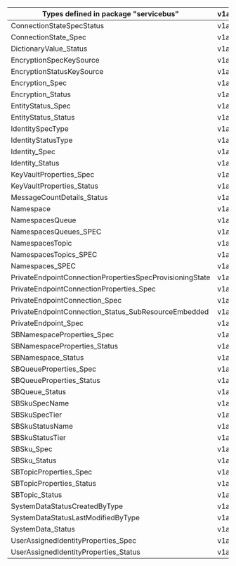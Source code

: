 | Types defined in package "servicebus"                    | v1alpha1api20210101preview |
|----------------------------------------------------------|----------------------------|
| ConnectionStateSpecStatus                                | v1alpha1api20210101preview |
| ConnectionState_Spec                                     | v1alpha1api20210101preview |
| DictionaryValue_Status                                   | v1alpha1api20210101preview |
| EncryptionSpecKeySource                                  | v1alpha1api20210101preview |
| EncryptionStatusKeySource                                | v1alpha1api20210101preview |
| Encryption_Spec                                          | v1alpha1api20210101preview |
| Encryption_Status                                        | v1alpha1api20210101preview |
| EntityStatus_Spec                                        | v1alpha1api20210101preview |
| EntityStatus_Status                                      | v1alpha1api20210101preview |
| IdentitySpecType                                         | v1alpha1api20210101preview |
| IdentityStatusType                                       | v1alpha1api20210101preview |
| Identity_Spec                                            | v1alpha1api20210101preview |
| Identity_Status                                          | v1alpha1api20210101preview |
| KeyVaultProperties_Spec                                  | v1alpha1api20210101preview |
| KeyVaultProperties_Status                                | v1alpha1api20210101preview |
| MessageCountDetails_Status                               | v1alpha1api20210101preview |
| Namespace                                                | v1alpha1api20210101preview |
| NamespacesQueue                                          | v1alpha1api20210101preview |
| NamespacesQueues_SPEC                                    | v1alpha1api20210101preview |
| NamespacesTopic                                          | v1alpha1api20210101preview |
| NamespacesTopics_SPEC                                    | v1alpha1api20210101preview |
| Namespaces_SPEC                                          | v1alpha1api20210101preview |
| PrivateEndpointConnectionPropertiesSpecProvisioningState | v1alpha1api20210101preview |
| PrivateEndpointConnectionProperties_Spec                 | v1alpha1api20210101preview |
| PrivateEndpointConnection_Spec                           | v1alpha1api20210101preview |
| PrivateEndpointConnection_Status_SubResourceEmbedded     | v1alpha1api20210101preview |
| PrivateEndpoint_Spec                                     | v1alpha1api20210101preview |
| SBNamespaceProperties_Spec                               | v1alpha1api20210101preview |
| SBNamespaceProperties_Status                             | v1alpha1api20210101preview |
| SBNamespace_Status                                       | v1alpha1api20210101preview |
| SBQueueProperties_Spec                                   | v1alpha1api20210101preview |
| SBQueueProperties_Status                                 | v1alpha1api20210101preview |
| SBQueue_Status                                           | v1alpha1api20210101preview |
| SBSkuSpecName                                            | v1alpha1api20210101preview |
| SBSkuSpecTier                                            | v1alpha1api20210101preview |
| SBSkuStatusName                                          | v1alpha1api20210101preview |
| SBSkuStatusTier                                          | v1alpha1api20210101preview |
| SBSku_Spec                                               | v1alpha1api20210101preview |
| SBSku_Status                                             | v1alpha1api20210101preview |
| SBTopicProperties_Spec                                   | v1alpha1api20210101preview |
| SBTopicProperties_Status                                 | v1alpha1api20210101preview |
| SBTopic_Status                                           | v1alpha1api20210101preview |
| SystemDataStatusCreatedByType                            | v1alpha1api20210101preview |
| SystemDataStatusLastModifiedByType                       | v1alpha1api20210101preview |
| SystemData_Status                                        | v1alpha1api20210101preview |
| UserAssignedIdentityProperties_Spec                      | v1alpha1api20210101preview |
| UserAssignedIdentityProperties_Status                    | v1alpha1api20210101preview |
